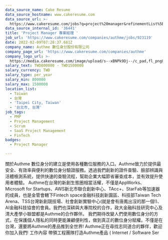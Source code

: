 ```yaml
---
data_source_name: Cake Resume
data_source_hostname: www.cakeresume.com
data_source_url: >-
  https://www.cakeresume.com/jobs?q=project%20manager&refinementList%5Blang_name%5D%5B0%5D=English&refinementList%5Bsalary_type%5D=per_year&range%5Bsalary_range%5D%5Bmin%5D=1000000&page=2
data_source_internal_id: '36441'
title: 'Project Manager 專案經理 '
job_url: 'https://www.cakeresume.com/companies/authme/jobs/923119'
date: 2022-02-09T07:28:37.681Z
company_name: Authme 數位身分股份有限公司
company_page_url: 'https://www.cakeresume.com/companies/authme'
company_logo_url: >-
  https://media.cakeresume.com/image/upload/s--xBNPk9Dj--/c_pad,fl_png8,h_200,w_200/v1655698656/tmxi0smzwfomll5hh0rq.png
salary_text: TWD800000 - TWD1500000
salary_currency: TWD
salary_type: per_year
salary_min: 800000
salary_max: 1500000
location_list:
  - Taiwan
  - 台灣
  - 'Taipei City, Taiwan'
  - '台北市, 台灣'
job_tags:
  - PMP
  - Project Management
  - Scrum
  - SaaS Project Management
  - FinTech
badges:
  - Project Manager

---
```


關於Authme 數位身分的建立是使用各種數位服務的入口。Authme致力於提供最安全、有效率與便利的數位身分驗證服務。透過我們創新的證件查驗、臉部辨識與活體檢測系統，提供快速的查驗流程，幫助企業大幅節省審查成本，並有效提升使用者體驗。 Authme在台灣的新創生態圈相當活耀，不僅是AppWorks、Microsoft for Startups、AWS新北市聯合創新中心、TAcc+、StarFab等加速器的成員，也是金管會轄下Fintech space金融科技創新園區、科技部Taiwan Tech Arena、TSS台灣新創競技場、社會創新實驗中心(就是會有唐鳳出沒的那一個!)、AI金融科技協會的會員。我們也深耕與大專院校的合作，政大金融科技研究中心及清大產學小聯盟都是Authme的合作夥伴。 我們期待改變人們使用數位身分的方式，在保護個人隱私的同時更能兼顧便利性，做到真正的數位身分賦權。不僅是在台灣，還要將Authme的產品推到全世界! Authme正在尋找志同道合的夥伴，歡迎你加入我們! 工作內容 帶領工程團隊打造Authme產品 ( Internet / Software Ser